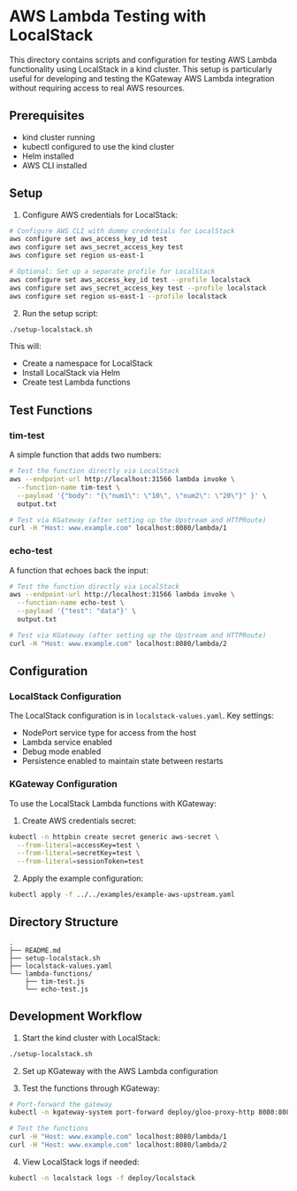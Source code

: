 # AWS Lambda Testing with LocalStack

This directory contains scripts and configuration for testing AWS Lambda functionality using LocalStack in a kind cluster. This setup is particularly useful for developing and testing the KGateway AWS Lambda integration without requiring access to real AWS resources.

## Prerequisites

- kind cluster running
- kubectl configured to use the kind cluster
- Helm installed
- AWS CLI installed

## Setup

1. Configure AWS credentials for LocalStack:

```bash
# Configure AWS CLI with dummy credentials for LocalStack
aws configure set aws_access_key_id test
aws configure set aws_secret_access_key test
aws configure set region us-east-1

# Optional: Set up a separate profile for LocalStack
aws configure set aws_access_key_id test --profile localstack
aws configure set aws_secret_access_key test --profile localstack
aws configure set region us-east-1 --profile localstack
```

2. Run the setup script:

```bash
./setup-localstack.sh
```

This will:

- Create a namespace for LocalStack
- Install LocalStack via Helm
- Create test Lambda functions

## Test Functions

### tim-test

A simple function that adds two numbers:

```bash
# Test the function directly via LocalStack
aws --endpoint-url http://localhost:31566 lambda invoke \
  --function-name tim-test \
  --payload '{"body": "{\"num1\": \"10\", \"num2\": \"20\"}" }' \
  output.txt

# Test via KGateway (after setting up the Upstream and HTTPRoute)
curl -H "Host: www.example.com" localhost:8080/lambda/1
```

### echo-test

A function that echoes back the input:

```bash
# Test the function directly via LocalStack
aws --endpoint-url http://localhost:31566 lambda invoke \
  --function-name echo-test \
  --payload '{"test": "data"}' \
  output.txt

# Test via KGateway (after setting up the Upstream and HTTPRoute)
curl -H "Host: www.example.com" localhost:8080/lambda/2
```

## Configuration

### LocalStack Configuration

The LocalStack configuration is in `localstack-values.yaml`. Key settings:

- NodePort service type for access from the host
- Lambda service enabled
- Debug mode enabled
- Persistence enabled to maintain state between restarts

### KGateway Configuration

To use the LocalStack Lambda functions with KGateway:

1. Create AWS credentials secret:

```bash
kubectl -n httpbin create secret generic aws-secret \
  --from-literal=accessKey=test \
  --from-literal=secretKey=test \
  --from-literal=sessionToken=test
```

2. Apply the example configuration:

```bash
kubectl apply -f ../../examples/example-aws-upstream.yaml
```

## Directory Structure

```text
.
├── README.md
├── setup-localstack.sh
├── localstack-values.yaml
└── lambda-functions/
    ├── tim-test.js
    └── echo-test.js
```

## Development Workflow

1. Start the kind cluster with LocalStack:

```bash
./setup-localstack.sh
```

2. Set up KGateway with the AWS Lambda configuration

3. Test the functions through KGateway:

```bash
# Port-forward the gateway
kubectl -n kgateway-system port-forward deploy/gloo-proxy-http 8080:8080

# Test the functions
curl -H "Host: www.example.com" localhost:8080/lambda/1
curl -H "Host: www.example.com" localhost:8080/lambda/2
```

4. View LocalStack logs if needed:

```bash
kubectl -n localstack logs -f deploy/localstack
```
